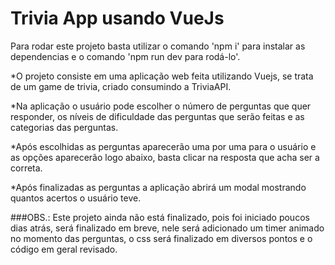 # Trivia App usando VueJs

Para rodar este projeto basta utilizar o comando 'npm i' para instalar as dependencias e o comando 'npm run dev para rodá-lo'.

*O projeto consiste em uma aplicação web feita utilizando Vuejs, se trata de um game de trivia, criado consumindo a TriviaAPI.

*Na aplicação o usuário pode escolher o número de perguntas que quer responder, os níveis de dificuldade das perguntas que serão feitas e as categorias das perguntas.

*Após escolhidas as perguntas aparecerão uma por uma para o usuário e as opções aparecerão logo abaixo, basta clicar na resposta que acha ser a correta.

*Após finalizadas as perguntas a aplicação abrirá um modal mostrando quantos acertos o usuário teve.

###OBS.: Este projeto ainda não está finalizado, pois foi iniciado poucos dias atrás, será finalizado em breve, nele será adicionado um timer animado no momento das perguntas, o css será finalizado em diversos pontos e o código em geral revisado.




